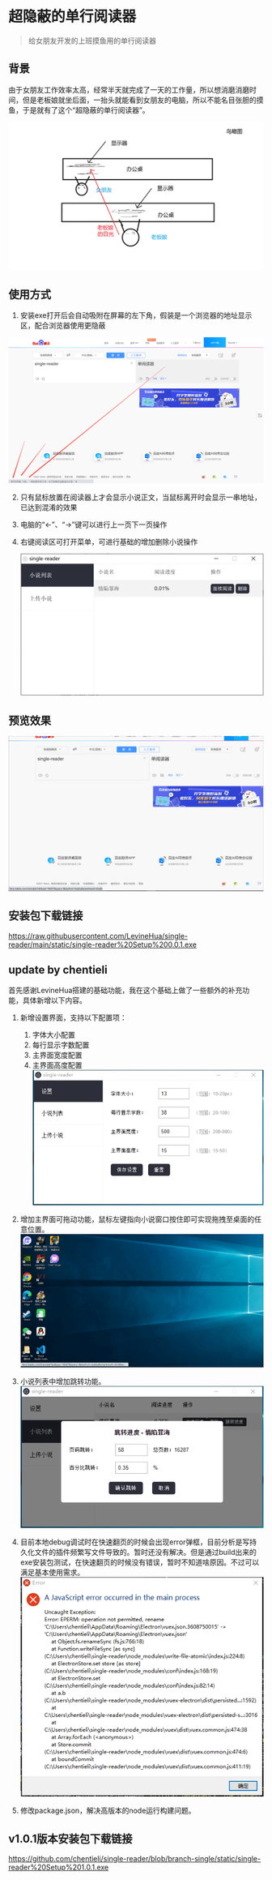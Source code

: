 # 超隐蔽的单行阅读器

> 给女朋友开发的上班摸鱼用的单行阅读器

## 背景

由于女朋友工作效率太高，经常半天就完成了一天的工作量，所以想消磨消磨时间，但是老板娘就坐后面，一抬头就能看到女朋友的电脑，所以不能名目张胆的摸鱼，于是就有了这个“超隐蔽的单行阅读器”。

![示意图](IMG/img0.png)

## 使用方式

1. 安装exe打开后会自动吸附在屏幕的左下角，假装是一个浏览器的地址显示区，配合浏览器使用更隐蔽

![预览图](IMG/img1.png)

2. 只有鼠标放置在阅读器上才会显示小说正文，当鼠标离开时会显示一串地址，已达到混淆的效果

3. 电脑的“←”、“→”键可以进行上一页下一页操作

4. 右键阅读区可打开菜单，可进行基础的增加删除小说操作

   ![预览图](IMG/img2.png)

   

## 预览效果

   ![预览图](IMG/preview.gif)

## 安装包下载链接

https://raw.githubusercontent.com/LevineHua/single-reader/main/static/single-reader%20Setup%200.0.1.exe




## update by chentieli
首先感谢LevineHua搭建的基础功能，我在这个基础上做了一些额外的补充功能，具体新增以下内容。
1. 新增设置界面，支持以下配置项：
   1) 字体大小配置
   2) 每行显示字数配置
   3) 主界面宽度配置
   4) 主界面高度配置
   ![预览图](IMG/img3.png)

2. 增加主界面可拖动功能，鼠标左键指向小说窗口按住即可实现拖拽至桌面的任意位置。
   ![预览图](IMG/v1.gif)

3. 小说列表中增加跳转功能。
   ![预览图](IMG/img4.png)

4. 目前本地debug调试时在快速翻页的时候会出现error弹框，目前分析是写持久化文件的插件频繁写文件导致的。暂时还没有解决。但是通过build出来的exe安装包测试，在快速翻页的时候没有错误，暂时不知道啥原因。不过可以满足基本使用需求。
   ![预览图](IMG/img5.png)

5. 修改package.json，解决高版本的node运行构建问题。

## v1.0.1版本安装包下载链接
https://github.com/chentieli/single-reader/blob/branch-single/static/single-reader%20Setup%201.0.1.exe